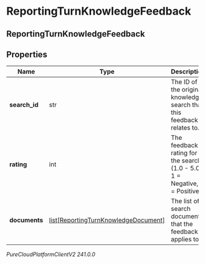 # ReportingTurnKnowledgeFeedback

## ReportingTurnKnowledgeFeedback

## Properties

|Name | Type | Description | Notes|
|------------ | ------------- | ------------- | -------------|
| **search_id** | str | The ID of the original knowledge search that this feedback relates to. | [optional] |
| **rating** | int | The feedback rating for the search (1.0 - 5.0). 1 &#x3D; Negative, 5 &#x3D; Positive. | [optional] |
| **documents** | [list[ReportingTurnKnowledgeDocument]](ReportingTurnKnowledgeDocument) | The list of search documents that the feedback applies to. | [optional] |



_PureCloudPlatformClientV2 241.0.0_
